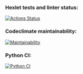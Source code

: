 ### Hexlet tests and linter status:
[![Actions Status](https://github.com/yulia-sa/python-project-lvl1/workflows/hexlet-check/badge.svg)](https://github.com/yulia-sa/python-project-lvl1/actions)

### Сodeclimate maintainability:
[![Maintainability](https://api.codeclimate.com/v1/badges/a99a88d28ad37a79dbf6/maintainability)](https://codeclimate.com/github/codeclimate/codeclimate/maintainability)

### Python CI:
[![Python CI](https://github.com/yulia-sa/python-project-lvl1/actions/workflows/pyci.yml/badge.svg)](https://github.com/yulia-sa/python-project-lvl1/actions)
